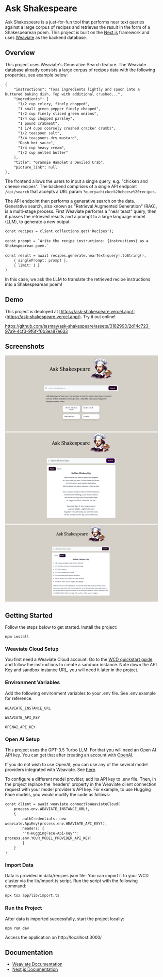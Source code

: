 
# Ask Shakespeare

Ask Shakespeare is a just-for-fun tool that performs near text queries against a large corpus of recipes and retrieves the result in the form of a Shakespearean poem. This project is built on the [Next.js](https://nextjs.org/) framework and uses [Weaviate](https://weaviate.io/) as the backend database.

## Overview

This project uses Weaviate's Generative Search feature. The Weaviate database already consists a large corpus of recipes data with the following properties, see example below:

```
{
    "instructions": "Toss ingredients lightly and spoon into a buttered baking dish. Top with additional crushed...",
    "ingredients": [
      "1/2 cup celery, finely chopped",
      "1 small green pepper finely chopped",
      "1/2 cup finely sliced green onions",
      "1/4 cup chopped parsley",
      "1 pound crabmeat",
      "1 1/4 cups coarsely crushed cracker crumbs",
      "1/2 teaspoon salt",
      "3/4 teaspoons dry mustard",
      "Dash hot sauce",
      "1/4 cup heavy cream",
      "1/2 cup melted butter"
    ],
    "title": "Grammie Hamblet's Deviled Crab",
    "picture_link": null
},
```

The frontend allows the users to input a single query, e.g. "chicken and cheese recipes". The backend comprises of a single API endpoint `/api/search` that accepts a URL param `?query=chicken%20cheese%20recipes`.

The API endpoint then performs a generative search on the data. Generative search, also known as "Retrieval Augmented Generation" (RAG), is a multi-stage process. First Weaviate performs a "near teaxt" query, then it passes the retrieved results and a prompt to a large language model (LLM), to generate a new output.

```
const recipes = client.collections.get('Recipes');

const prompt = `Write the recipe instructions: {instructions} as a Shakespearean poem.`
      
const result = await recipes.generate.nearText(query!.toString(),
    { singlePrompt: prompt },
    { limit: 1 }
)
```

In this case, we ask the LLM to translate the retrieved recipe instructions into a Shakespearean poem!

## Demo

This project is deployed at [https://ask-shakespeare.vercel.app/](https://ask-shakespeare.vercel.app/). Try it out online!

https://github.com/tasmay/ask-shakespeare/assets/3182990/2d14c723-97a9-4cf3-9f6f-f6b3ea87e633

## Screenshots

![image](/img/landing-page.png)
![image](/img/search-results-1.png)
![image](/img/search-results-2.png)


## Getting Started

Follow the steps below to get started. Install the project:

```
npm install
```

### Weaviate Cloud Setup 

You first need a Weaviate Cloud account. Go to the [WCD quickstart guide](https://weaviate.io/developers/wcs/quickstart) and follow the instructions to create a sandbox instance. Note down the API Key and sandbox instance URL, you will need it later in the project.


### Environment Variables

Add the following environment variables to your .env file. See .env.example for reference.

`WEAVIATE_INSTANCE_URL`

`WEAVIATE_API_KEY`

`OPENAI_API_KEY`


### Open AI Setup

This project uses the GPT-3.5 Turbo LLM. For that you will need an Open AI API key. You can get that after creating an account with [OpenAI](https://platform.openai.com/). 

If you do not wish to use OpenAI, you can use any of the several model providers integrated with Weaviate. See [here](https://weaviate.io/developers/weaviate/model-providers).

To configure a different model provider, add its API key to .env file. Then, in the project replace the 'headers' property in the Weaviate client connection request with your model provider's API key. For example, to use Hugging Face models, you would modify the code as follows:

```
const client = await weaviate.connectToWeaviateCloud(
    process.env.WEAVIATE_INSTANCE_URL!,
    {
        authCredentials: new weaviate.ApiKey(process.env.WEAVIATE_API_KEY!),
        headers: {
        "'X-HuggingFace-Api-Key'": process.env.YOUR_MODEL_PROVIDER_API_KEY!
        }
    }
)
```

### Import Data

Data is provided in data/recipes.json file. You can import it to your WCD cluster via the lib/import.ts script. Run the script with the following command:

```bash
npx tsx app/lib/import.ts
```

### Run the Project

After data is imported successfully, start the project locally:

```
npm run dev
```

Access the application on http://localhost:3000/

## Documentation

- [Weaviate Documentation](https://weaviate.io/developers/weaviate)
- [Next.js Documentation](https://nextjs.org/docs)
